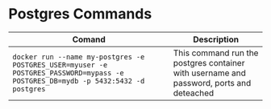 # Postgres Commands

|Comand| Description|
|--------------------------------|------------|
|`docker run --name my-postgres -e POSTGRES_USER=myuser -e POSTGRES_PASSWORD=mypass -e POSTGRES_DB=mydb -p 5432:5432 -d postgres` |This command run the postgres container with username and password, ports and deteached|

